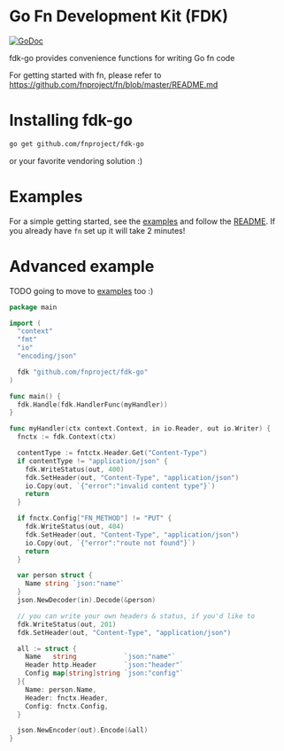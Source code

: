 # Go Fn Development Kit (FDK)

[![GoDoc](https://godoc.org/github.com/fnproject/fdk-go?status.svg)](https://godoc.org/github.com/fnproject/fdk-go)

fdk-go provides convenience functions for writing Go fn code

For getting started with fn, please refer to https://github.com/fnproject/fn/blob/master/README.md

# Installing fdk-go

```sh
go get github.com/fnproject/fdk-go
```

or your favorite vendoring solution :)

# Examples

For a simple getting started, see the [examples](/examples/hello) and follow
the [README](/examples/hello/README.md). If you already have `fn` set up it
will take 2 minutes!

# Advanced example

TODO going to move to [examples](examples/) too :)

```go
package main

import (
  "context"
  "fmt"
  "io"
  "encoding/json"

  fdk "github.com/fnproject/fdk-go"
)

func main() {
  fdk.Handle(fdk.HandlerFunc(myHandler))
}

func myHandler(ctx context.Context, in io.Reader, out io.Writer) {
  fnctx := fdk.Context(ctx)

  contentType := fntctx.Header.Get("Content-Type")
  if contentType != "application/json" {
    fdk.WriteStatus(out, 400)
    fdk.SetHeader(out, "Content-Type", "application/json")
    io.Copy(out, `{"error":"invalid content type"}`)
    return
  }

  if fnctx.Config["FN_METHOD"] != "PUT" {
    fdk.WriteStatus(out, 404)
    fdk.SetHeader(out, "Content-Type", "application/json")
    io.Copy(out, `{"error":"route not found"}`)
    return
  }

  var person struct {
    Name string `json:"name"`
  }
  json.NewDecoder(in).Decode(&person)

  // you can write your own headers & status, if you'd like to
  fdk.WriteStatus(out, 201)
  fdk.SetHeader(out, "Content-Type", "application/json")

  all := struct {
    Name   string            `json:"name"`
    Header http.Header       `json:"header"`
    Config map[string]string `json:"config"`
  }{
    Name: person.Name,
    Header: fnctx.Header,
    Config: fnctx.Config,
  }

  json.NewEncoder(out).Encode(&all)
}
```
